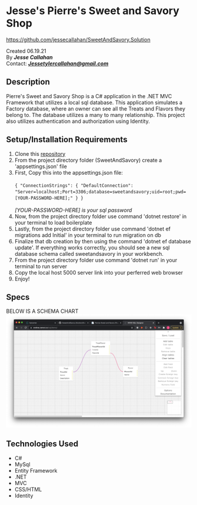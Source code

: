 # Jesse's Pierre's Sweet and Savory Shop
https://github.com/jessecallahan/SweetAndSavory.Solution

Created 06.19.21</br>
By _**Jesse Callahan**_</br>
Contact: _**Jessetylercallahan@gmail.com**_</br>

## Description
Pierre's Sweet and Savory Shop is a C# application in the .NET MVC Framework that utilizes a local sql database. This application simulates a Factory database, where an owner can see all the Treats and Flavors they belong to. The database utilizes a many to many relationship. This project also utilizes authentication and authorization using Identity. 

## Setup/Installation Requirements

1. Clone this [repository](https://github.com/jessecallahan/SweetAndSavory.Solution)
2. From the project directory folder (SweetAndSavory) create a 'appsettings.json' file 
3. First, Copy this into the appsettings.json file:<br/><br/>  `{
    "ConnectionStrings": {
        "DefaultConnection": "Server=localhost;Port=3306;database=sweetandsavory;uid=root;pwd=[YOUR-PASSWORD-HERE];"
    }
}`<br/> <br/> *[YOUR-PASSWORD-HERE] is your sql password*
4. Now, from the project directory folder use command 'dotnet restore' in your terminal to load boilerplate
5. Lastly, from the project directory folder use command 'dotnet ef migrations add Initial' in your terminal to run migration on db
6. Finalize that db creation by then using the command 'dotnet ef database update'. If everything works correctly, you should see a 
new sql database schema called sweetandsavory in your workbench.
7. From the project directory folder use command 'dotnet run' in your terminal to run server
8. Copy the local host 5000 server link into your perferred web browser
9. Enjoy!

## Specs
BELOW IS A SCHEMA CHART
![image info](./SweetAndSavory/wwwroot/images/schema_pic.png)
## Technologies Used
* C#
* MySql
* Entity Framework
* .NET
* MVC
* CSS/HTML
* Identity


